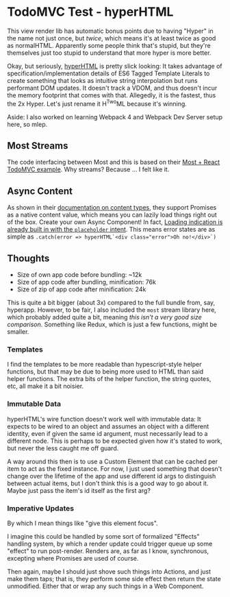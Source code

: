 TodoMVC Test - hyperHTML
========================

This view render lib has automatic bonus points due to having "Hyper" in the name not just once, but _twice_, which means it's at least twice as good as normalHTML.  Apparently some people think that's stupid, but they're themselves just too stupid to understand that more hyper is more better.

Okay, but seriously, [hyperHTML](https://viperhtml.js.org/hyperhtml/documentation) is pretty slick looking: It takes advantage of specification/implementation details of ES6 Tagged Template Literals to create something that looks as intuitive string interpolation but runs performant DOM updates.  It doesn't track a VDOM, and thus doesn't incur the memory footprint that comes with that.  Allegedly, it is the fastest, thus the 2x Hyper.  Let's just rename it H<sup>Two</sup>ML because it's winning.

Aside: I also worked on learning Webpack 4 and Webpack Dev Server setup here, so mlep.



## Most Streams

The code interfacing between Most and this is based on their [Most + React TodoMVC example](https://github.com/briancavalier/mostcore-todomvc/blob/master/src/index.js).  Why streams?  Because ... I felt like it.



## Async Content

As shown in their [documentation on content types](https://viperhtml.js.org/hyperhtml/documentation/?_sm_au_=iJVkjmLRRrNN23PR#essentials-8), they support Promises as a native content value, which means you can lazily load things right out of the box.  Create your own Async Component!  In fact, [Loading indication is already built in with the `placeholder` intent](https://viperhtml.js.org/hyperhtml/documentation/?_sm_au_=iJVkjmLRRrNN23PR#essentials-10).  This means error states are as simple as ``.catch(error => hyperHTML`<div class="error">Oh no!</div>`)``



## Thoughts

- Size of own app code before bundling: ~12k
- Size of app code after bundling, minification: 76k
- Size of zip of app code after minification: 24k

This is quite a bit bigger (about 3x) compared to the full bundle from, say, hyperapp.  However, to be fair, I also included the `most` stream library here, which probably added quite a bit, meaning _this isn't a very good size comparison_.  Something like Redux, which is just a few functions, might be smaller.


### Templates

I find the templates to be more readable than hypescript-style helper functions, but that may be due to being more used to HTML than said helper functions.  The extra bits of the helper function, the string quotes, etc, all make it a bit noisier.


### Immutable Data

hyperHTML's wire function doesn't work well with immutable data: It expects to be wired to an object and assumes an object with a different identity, even if given the same id argument, must necessarily lead to a different node.  This is perhaps to be expected given how it's stated to work, but never the less caught me off guard.

A way around this then is to use a Custom Element that can be cached per item to act as the fixed instance.  For now, I just used something that doesn't change over the lifetime of the app and use different id args to distinguish between actual items, but I don't think this is a good way to go about it.  Maybe just pass the item's id itself as the first arg?


### Imperative Updates

By which I mean things like "give this element focus".

I imagine this could be handled by some sort of formalized "Effects" handling system, by which a render update could trigger queue up some "effect" to run post-render.  Renders are, as far as I know, synchronous, excepting where Promises are used of course.

Then again, maybe I should just shove such things into Actions, and just make them taps; that is, they perform some side effect then return the state unmodified.  Either that or wrap any such things in a Web Component.
